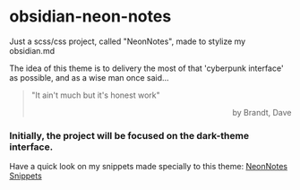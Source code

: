 # obsidian-neon-notes

Just a scss/css project, called "NeonNotes", made to stylize my obsidian.md

The idea of this theme is to delivery the most of that 'cyberpunk interface' as possible, and as a wise man once said...

> "It ain't much but it's honest work"<br> 
> <p style="text-align:right">by Brandt, Dave<p>

### Initially, the project will be focused on the dark-theme interface.

Have a quick look on my snippets made specially to this theme: [NeonNotes Snippets](https://github.com/natanrafael/obsidian-neon-notes-snippets)
